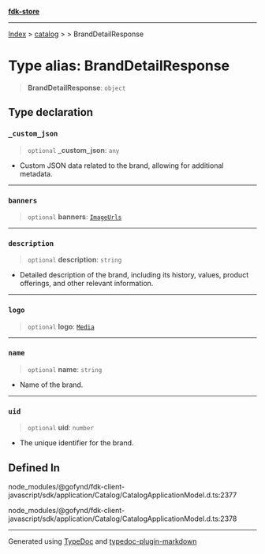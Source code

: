 [**fdk-store**](../../../README.md)
***

[Index](../../../API.md) > [catalog](../../README.md) > [<internal>](../README.md) > BrandDetailResponse

# Type alias: BrandDetailResponse

> **BrandDetailResponse**: `object`

## Type declaration

### `_custom_json`

> `optional` **\_custom\_json**: `any`

- Custom JSON data related to the brand,
allowing for additional metadata.

***

### `banners`

> `optional` **banners**: [`ImageUrls`](../../../brands/internal_/type-aliases/type-alias.ImageUrls.md)

***

### `description`

> `optional` **description**: `string`

- Detailed description of the brand,
including its history, values, product offerings, and other relevant information.

***

### `logo`

> `optional` **logo**: [`Media`](../../../brands/internal_/type-aliases/type-alias.Media.md)

***

### `name`

> `optional` **name**: `string`

- Name of the brand.

***

### `uid`

> `optional` **uid**: `number`

- The unique identifier for the brand.

## Defined In

node\_modules/@gofynd/fdk-client-javascript/sdk/application/Catalog/CatalogApplicationModel.d.ts:2377

node\_modules/@gofynd/fdk-client-javascript/sdk/application/Catalog/CatalogApplicationModel.d.ts:2378

***
Generated using [TypeDoc](https://typedoc.org/) and [typedoc-plugin-markdown](https://www.npmjs.com/package/typedoc-plugin-markdown)
